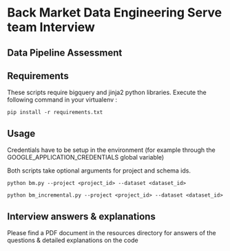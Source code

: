 # Back Market Data Engineering Serve team Interview

## Data Pipeline Assessment

## Requirements

These scripts require bigquery and jinja2 python libraries. Execute the following command in your virtualenv :

```
pip install -r requirements.txt
```

## Usage

Credentials have to be setup in the environment (for example through the GOOGLE_APPLICATION_CREDENTIALS global variable)

Both scripts take optional arguments for project and schema ids.

```
python bm.py --project <project_id> --dataset <dataset_id>
```

```
python bm_incremental.py --project <project_id> --dataset <dataset_id>
```

## Interview answers & explanations

Please find a PDF document in the resources directory for answers of the questions & detailed explanations on the code